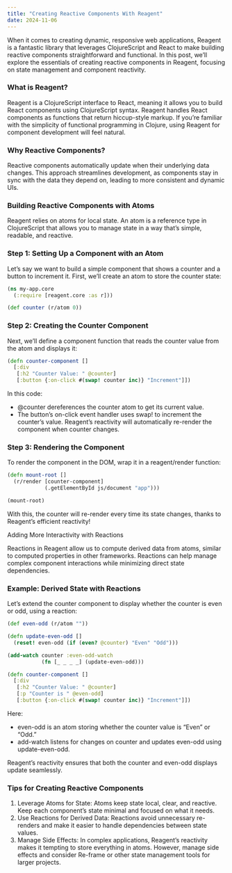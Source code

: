 ```yaml
---
title: "Creating Reactive Components With Reagent"
date: 2024-11-06
---
```


When it comes to creating dynamic, responsive web applications, Reagent is a fantastic library that leverages 
ClojureScript and React to make building reactive components straightforward and functional. In this post, we’ll explore 
the essentials of creating reactive components in Reagent, focusing on state management and component reactivity.

### What is Reagent?

Reagent is a ClojureScript interface to React, meaning it allows you to build React components using ClojureScript 
syntax. Reagent handles React components as functions that return hiccup-style markup. If you’re familiar with the 
simplicity of functional programming in Clojure, using Reagent for component development will feel natural.

### Why Reactive Components?

Reactive components automatically update when their underlying data changes. This approach streamlines development, as 
components stay in sync with the data they depend on, leading to more consistent and dynamic UIs.

###  Building Reactive Components with Atoms

Reagent relies on atoms for local state. An atom is a reference type in ClojureScript that allows you to manage state 
in a way that’s simple, readable, and reactive.

### Step 1: Setting Up a Component with an Atom

Let’s say we want to build a simple component that shows a counter and a button to increment it. First, we’ll create an 
atom to store the counter state:

```clojure
(ns my-app.core
  (:require [reagent.core :as r]))

(def counter (r/atom 0))
```




### Step 2: Creating the Counter Component

Next, we’ll define a component function that reads the counter value from the atom and displays it:

```clojure
(defn counter-component []
  [:div
   [:h2 "Counter Value: " @counter]
   [:button {:on-click #(swap! counter inc)} "Increment"]])
```


In this code:
- @counter dereferences the counter atom to get its current value.
- The button’s on-click event handler uses swap! to increment the counter’s value. Reagent’s reactivity will 
automatically re-render the component when counter changes.

### Step 3: Rendering the Component

To render the component in the DOM, wrap it in a reagent/render function:

```clojure
(defn mount-root []
  (r/render [counter-component]
            (.getElementById js/document "app")))

(mount-root)
```



With this, the counter will re-render every time its state changes, thanks to Reagent’s efficient reactivity!

Adding More Interactivity with Reactions

Reactions in Reagent allow us to compute derived data from atoms, similar to computed properties in other frameworks. 
Reactions can help manage complex component interactions while minimizing direct state dependencies.

### Example: Derived State with Reactions

Let’s extend the counter component to display whether the counter is even or odd, using a reaction:

```clojure
(def even-odd (r/atom ""))

(defn update-even-odd []
  (reset! even-odd (if (even? @counter) "Even" "Odd")))

(add-watch counter :even-odd-watch
           (fn [_ _ _ _] (update-even-odd)))

(defn counter-component []
  [:div
   [:h2 "Counter Value: " @counter]
   [:p "Counter is " @even-odd]
   [:button {:on-click #(swap! counter inc)} "Increment"]])
```


Here:
- even-odd is an atom storing whether the counter value is “Even” or “Odd.”
- add-watch listens for changes on counter and updates even-odd using update-even-odd.

Reagent’s reactivity ensures that both the counter and even-odd displays update seamlessly.

### Tips for Creating Reactive Components

1. Leverage Atoms for State: Atoms keep state local, clear, and reactive. Keep each component’s state minimal and 
focused on what it needs.
2. Use Reactions for Derived Data: Reactions avoid unnecessary re-renders and make it easier to handle dependencies 
between state values.
3. Manage Side Effects: In complex applications, Reagent’s reactivity makes it tempting to store everything in atoms. 
However, manage side effects and consider Re-frame or other state management tools for larger projects.